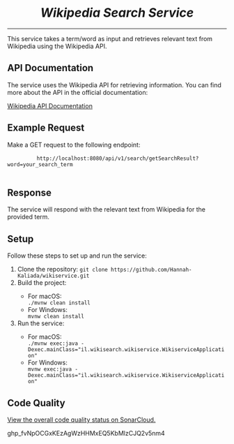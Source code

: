 <h1 align = center><b><i>Wikipedia Search Service</i></b></h1>
<hr>
<p>This service takes a term/word as input and retrieves relevant text from Wikipedia using the Wikipedia API.</p>
 <h2>API Documentation</h2>
<p>The service uses the Wikipedia API for retrieving information. You can find more about the API in the official documentation:</p>
 <p><a href="https://en.wikipedia.org/w/api.php">Wikipedia API Documentation</a></p>
     <h2>Example Request</h2>
    <p>Make a GET request to the following endpoint:</p>
    <pre>
        <code>http://localhost:8080/api/v1/search/getSearchResult?word=your_search_term</code>
    </pre>
    <h2>Response</h2>
    <p>The service will respond with the relevant text from Wikipedia for the provided term.</p>
    <h2>Setup</h2>
<p>Follow these steps to set up and run the service:</p>
<ol>
    <li>Clone the repository: <code>git clone https://github.com/Hannah-Kaliada/wikiservice.git</code></li>
    <li>Build the project:</li>
        <ul>
            <li>For macOS:</li>
                <code>./mvnw clean install</code>
            <li>For Windows:</li>
                <code>mvnw clean install</code>
        </ul>
    <li>Run the service:</li>
        <ul>
            <li>For macOS:</li>
                <code>./mvnw exec:java -Dexec.mainClass="il.wikisearch.wikiservice.WikiserviceApplication"</code>
            <li>For Windows:</li>
                <code>mvnw exec:java -Dexec.mainClass="il.wikisearch.wikiservice.WikiserviceApplication"</code>
        </ul>
</ol>
    <h2>Code Quality</h2>
   <p><a href="https://sonarcloud.io/summary/overall?id=Hannah-Kaliada_wikiservice">View the overall code quality status on SonarCloud.</a></p>

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
